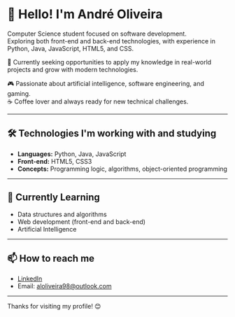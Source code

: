 # 👋 Hello! I'm André Oliveira

Computer Science student focused on software development.  
Exploring both front-end and back-end technologies, with experience in Python, Java, JavaScript, HTML5, and CSS.

🎯 Currently seeking opportunities to apply my knowledge in real-world projects and grow with modern technologies.

🎮 Passionate about artificial intelligence, software engineering, and gaming.  
☕ Coffee lover and always ready for new technical challenges.

---

## 🛠️ Technologies I'm working with and studying

- **Languages:** Python, Java, JavaScript
- **Front-end:** HTML5, CSS3
- **Concepts:** Programming logic, algorithms, object-oriented programming

---

## 🌱 Currently Learning

- Data structures and algorithms
- Web development (front-end and back-end)
- Artificial Intelligence

---

## 📫 How to reach me

- [LinkedIn](https://www.linkedin.com/in/andre-oliveira-1066b7220/) 
- Email: aloliveira98@outlook.com

---

Thanks for visiting my profile! 😊
